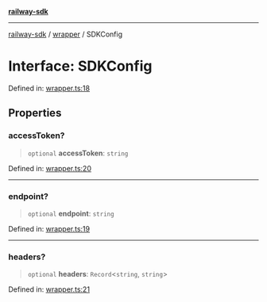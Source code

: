 [**railway-sdk**](../../README.md)

***

[railway-sdk](../../README.md) / [wrapper](../README.md) / SDKConfig

# Interface: SDKConfig

Defined in: [wrapper.ts:18](https://github.com/kadumedim/sdk/blob/cc2c31c4f88817d8217cd214e265961cbc4ebcac/src/wrapper.ts#L18)

## Properties

### accessToken?

> `optional` **accessToken**: `string`

Defined in: [wrapper.ts:20](https://github.com/kadumedim/sdk/blob/cc2c31c4f88817d8217cd214e265961cbc4ebcac/src/wrapper.ts#L20)

***

### endpoint?

> `optional` **endpoint**: `string`

Defined in: [wrapper.ts:19](https://github.com/kadumedim/sdk/blob/cc2c31c4f88817d8217cd214e265961cbc4ebcac/src/wrapper.ts#L19)

***

### headers?

> `optional` **headers**: `Record`\<`string`, `string`\>

Defined in: [wrapper.ts:21](https://github.com/kadumedim/sdk/blob/cc2c31c4f88817d8217cd214e265961cbc4ebcac/src/wrapper.ts#L21)

